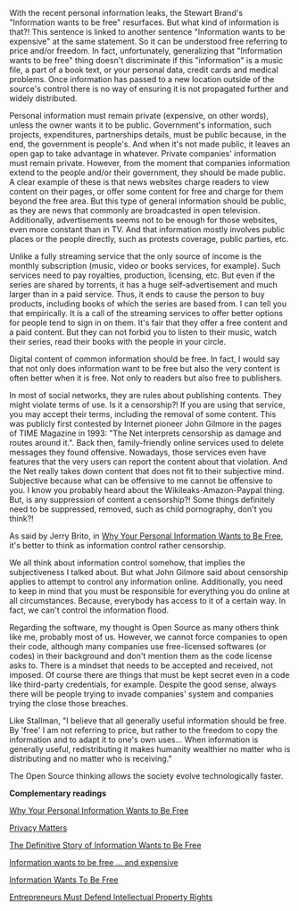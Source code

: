 With the recent personal information leaks, the Stewart Brand's "Information wants to be free" resurfaces. But what kind of information is that?! This sentence is linked to another sentence "Information wants to be expensive" at the same statement. So it can be understood free referring to price and/or freedom. In fact, unfortunately, generalizing that "Information wants to be free" thing doesn't discriminate if this "information" is a music file, a part of a book text, or your personal data, credit cards and medical problems. Once information has passed to a new location outside of the source's control there is no way of ensuring it is not propagated further and widely distributed. 

Personal information must remain private (expensive, on other words), unless the owner wants it to be public. Government's information, such projects, expenditures, partnerships details, must be public because, in the end, the government is people's. And when it's not made public, it leaves an open gap to take advantage in whatever. Private companies' information must remain private. However, from the moment that companies information extend to the people and/or their government, they should be made public. A clear example of these is that news websites charge readers to view content on their pages, or offer some content for free and charge for them beyond the free area. But this type of general information should be public, as they are news that commonly are broadcasted in open television. Additionally, advertisements seems not to be enough for those websites, even more constant than in TV. And that information mostly involves public places or the people directly, such as protests coverage, public parties, etc.

Unlike a fully streaming service that the only source of income is the monthly subscription (music, video or books services, for example). Such services need to pay royalties, production, licensing, etc. But even if the series are shared by torrents, it has a huge self-advertisement and much larger than in a paid service. Thus, it ends to cause the person to buy products, including books of which the series are based from. I can tell you that empirically. It is a call of the streaming services to offer better options for people tend to sign in on them. It's fair that they offer a free content and a paid content. But they can not forbid you to listen to their music, watch their series, read their books with the people in your circle.

Digital content of common information should be free. In fact, I would say that not only does information want to be free but also the very content is often better when it is free. Not only to readers but also free to publishers.

In most of social networks, they are rules about publishing contents. They might violate terms of use. Is it a censorship?! If you are using that service, you may accept their terms, including the removal of some content. This was publicly first contested by Internet pioneer John Gilmore in the pages of TIME Magazine in 1993: "The Net interprets censorship as damage and routes around it.". Back then, family-friendly online services used to delete messages they found offensive. Nowadays, those services even have features that the very users can report the content about that violation. And the Net really takes down content that does not fit to their subjective mind. Subjective because what can be offensive to me cannot be offensive to you. I know you probably heard about the Wikileaks-Amazon-Paypal thing. But, is any suppression of content a censorship?! Some things definitely need to be suppressed, removed, such as child pornography, don't you think?!

As said by Jerry Brito, in
[Why Your Personal Information Wants to Be Free][0], it's better to think as information control rather censorship.

We all think about information control somehow, that implies the subjectiveness I talked about. But what John Gilmore said about censorship applies to attempt to control any information online. Additionally, you need to keep in mind that you must be responsible for everything you do online at all circumstances. Because, everybody has access to it of a certain way. In fact, we can't control the information flood. 

Regarding the software, my thought is Open Source as many others think like me, probably most of us. However, we cannot force companies to open their code, although many companies use free-licensed softwares (or codes) in their background and don't mention them as the code license asks to. There is a mindset that needs to be accepted and received, not imposed. Of course there are things that must be kept secret even in a code like third-party credentials, for example. Despite the good sense, always there will be people trying to invade companies' system and companies trying the close those breaches.

Like Stallman, "I believe that all generally useful information should be free. By 'free' I am not referring to price, but rather to the freedom to copy the information and to adapt it to one's own uses... When information is generally useful, redistributing it makes humanity wealthier no matter who is distributing and no matter who is receiving." 

The Open Source thinking allows the society evolve technologically faster.

**Complementary readings**
  
[Why Your Personal Information Wants to Be Free][0]
  
[Privacy Matters][1]
  
[The Definitive Story of Information Wants to Be Free][2]
  
[Information wants to be free ... and expensive][3]
  
[Information Wants To Be Free][4]
  
[Entrepreneurs Must Defend Intellectual Property Rights][5]


[0]: http://techland.time.com/2011/05/08/why-your-personal-information-wants-to-be-free/
[1]: http://blog.leocardz.com/privacy-matters/
[2]: https://medium.com/backchannel/the-definitive-story-of-information-wants-to-be-free-a8d95427641c
[3]: http://fortune.com/2009/07/20/information-wants-to-be-free-and-expensive/
[4]: http://www.huffingtonpost.com/charles-warner/information-wants-to-be-f_b_87649.html
[5]: http://www.inc.com/geoffrey-james/entrepreneurs-must-defend-intellectual-property-rights.html